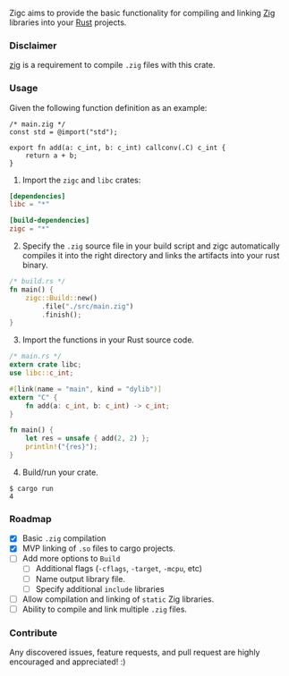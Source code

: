 Zigc aims to provide the basic functionality for compiling and linking [Zig](https://ziglang.org/)
libraries into your [Rust](https://www.rust-lang.org/) projects.

### Disclaimer

[zig](https://ziglang.org/download/) is a requirement to compile `.zig` files with this crate.

### Usage

Given the following function definition as an example:

```zig
/* main.zig */
const std = @import("std");

export fn add(a: c_int, b: c_int) callconv(.C) c_int {
    return a + b;
}
```

1. Import the `zigc` and `libc` crates:

```toml
[dependencies]
libc = "*"

[build-dependencies]
zigc = "*"
```

2. Specify the `.zig` source file in your build script and zigc automatically compiles it into the right
   directory and links the artifacts into your rust binary.

```rust
/* build.rs */
fn main() {
    zigc::Build::new()
        .file("./src/main.zig")
        .finish();
}
```

3. Import the functions in your Rust source code.

```rust
/* main.rs */
extern crate libc;
use libc::c_int;

#[link(name = "main", kind = "dylib")]
extern "C" {
    fn add(a: c_int, b: c_int) -> c_int;
}

fn main() {
    let res = unsafe { add(2, 2) };
    println!("{res}");
}
```

4. Build/run your crate.

```
$ cargo run
4
```

### Roadmap

- [x] Basic `.zig` compilation
- [x] MVP linking of `.so` files to cargo projects.
- [ ] Add more options to `Build`
  - [ ] Additional flags (`-cflags`, `-target`, `-mcpu`, etc)
  - [ ] Name output library file.
  - [ ] Specify additional `include` libraries
- [ ] Allow compilation and linking of `static` Zig libraries.
- [ ] Ability to compile and link multiple `.zig` files.

### Contribute

Any discovered issues, feature requests, and pull request are highly encouraged and appreciated! :)
